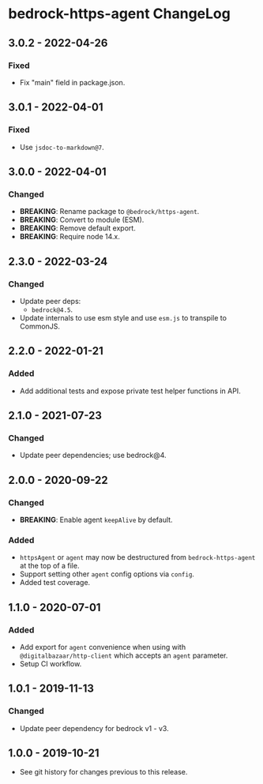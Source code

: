 # bedrock-https-agent ChangeLog

## 3.0.2 - 2022-04-26

### Fixed
- Fix "main" field in package.json.

## 3.0.1 - 2022-04-01

### Fixed
- Use `jsdoc-to-markdown@7`.

## 3.0.0 - 2022-04-01

### Changed
- **BREAKING**: Rename package to `@bedrock/https-agent`.
- **BREAKING**: Convert to module (ESM).
- **BREAKING**: Remove default export.
- **BREAKING**: Require node 14.x.

## 2.3.0 - 2022-03-24

### Changed
- Update peer deps:
  - `bedrock@4.5`.
- Update internals to use esm style and use `esm.js` to
  transpile to CommonJS.

## 2.2.0 - 2022-01-21

### Added
- Add additional tests and expose private test helper functions in API.

## 2.1.0 - 2021-07-23

### Changed
- Update peer dependencies; use bedrock@4.

## 2.0.0 - 2020-09-22

### Changed
- **BREAKING**: Enable agent `keepAlive` by default.

### Added
- `httpsAgent` or `agent` may now be destructured from `bedrock-https-agent`
  at the top of a file.
- Support setting other `agent` config options via `config`.
- Added test coverage.

## 1.1.0 - 2020-07-01

### Added
- Add export for `agent` convenience when using with
  `@digitalbazaar/http-client` which accepts an `agent` parameter.
- Setup CI workflow.

## 1.0.1 - 2019-11-13

### Changed
- Update peer dependency for bedrock v1 - v3.

## 1.0.0 - 2019-10-21

- See git history for changes previous to this release.
